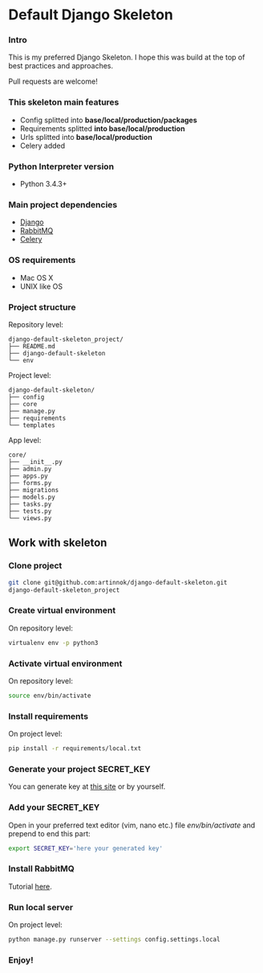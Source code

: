 # Default Django Skeleton

### Intro
This is my preferred Django Skeleton. I hope this was build at the top of best
practices and approaches.

Pull requests are welcome!

### This skeleton main features
* Config splitted into **base/local/production/packages**
* Requirements splitted **into base/local/production**
* Urls splitted into **base/local/production**
* Celery added

### Python Interpreter version
* Python 3.4.3+

### Main project dependencies
* [Django](https://www.djangoproject.com/)
* [RabbitMQ](http://www.rabbitmq.com/)
* [Celery](http://www.celeryproject.org/)

### OS requirements
* Mac OS X
* UNIX like OS

### Project structure
Repository level:
```
django-default-skeleton_project/
├── README.md
├── django-default-skeleton
└── env
```

Project level:
```
django-default-skeleton/
├── config
├── core
├── manage.py
├── requirements
└── templates
```

App level:
```
core/
├── __init__.py
├── admin.py
├── apps.py
├── forms.py
├── migrations
├── models.py
├── tasks.py
├── tests.py
└── views.py
```
## Work with skeleton

### Clone project
```bash
git clone git@github.com:artinnok/django-default-skeleton.git
django-default-skeleton_project
```

### Create virtual environment
On repository level:
```bash
virtualenv env -p python3
```

### Activate virtual environment
On repository level:
```bash
source env/bin/activate
```

### Install requirements
On project level:
```bash
pip install -r requirements/local.txt
```

### Generate your project SECRET_KEY
You can generate key at [this site](http://www.miniwebtool.com/) or by
yourself.

### Add your SECRET_KEY
Open in your preferred text editor (vim, nano etc.) file *env/bin/activate*
and
prepend to
end this part:
```bash
export SECRET_KEY='here your generated key'
```

### Install RabbitMQ
Tutorial [here](http://www.rabbitmq.com/install-debian.html).

### Run local server
On project level:
```bash
python manage.py runserver --settings config.settings.local
```
### Enjoy!